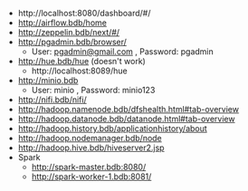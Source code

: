    * http://localhost:8080/dashboard/#/
   * http://airflow.bdb/home
   * http://zeppelin.bdb/next/#/
   * http://pgadmin.bdb/browser/
      * User: pgadmin@gmail.com , Password: pgadmin
   * http://hue.bdb/hue (doesn't work)
      * http://localhost:8089/hue
   * http://minio.bdb
      * User: minio , Password: minio123
   * http://nifi.bdb/nifi/
   * http://hadoop.namenode.bdb/dfshealth.html#tab-overview
   * http://hadoop.datanode.bdb/datanode.html#tab-overview
   * http://hadoop.history.bdb/applicationhistory/about
   * http://hadoop.nodemanager.bdb/node
   * http://hadoop.hive.bdb/hiveserver2.jsp
   * Spark
      * http://spark-master.bdb:8080/
      * http://spark-worker-1.bdb:8081/